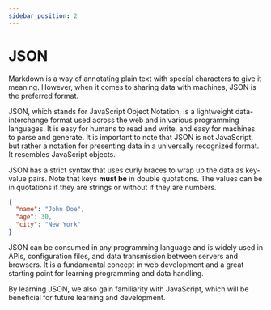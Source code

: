 ```yaml
---
sidebar_position: 2
---
```


# JSON

Markdown is a way of annotating plain text with special characters to give it meaning. However, when it comes to sharing data with machines, JSON is the preferred format.

JSON, which stands for JavaScript Object Notation, is a lightweight data-interchange format used across the web and in various programming languages. It is easy for humans to read and write, and easy for machines to parse and generate. It is important to note that JSON is not JavaScript, but rather a notation for presenting data in a universally recognized format. It resembles JavaScript objects.

JSON has a strict syntax that uses curly braces to wrap up the data as key-value pairs. Note that keys **must be** in double quotations. The values can be in quotations if they are strings or without if they are numbers.

```json
{
  "name": "John Doe",
  "age": 30,
  "city": "New York"
}
```

JSON can be consumed in any programming language and is widely used in APIs, configuration files, and data transmission between servers and browsers. It is a fundamental concept in web development and a great starting point for learning programming and data handling.

By learning JSON, we also gain familiarity with JavaScript, which will be beneficial for future learning and development.
